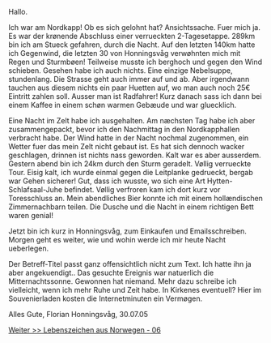 <html><body><p>Hallo.

Ich war am Nordkapp! Ob es sich gelohnt hat? Ansichtssache. Fuer mich ja. Es war der krønende Abschluss einer verrueckten 2-Tagesetappe. 289km bin ich am Stueck gefahren, durch die Nacht. Auf den letzten 140km hatte ich Gegenwind, die letzten 30 von Honningsvåg verwøhnten mich mit Regen und Sturmbøen! Teilweise musste ich berghoch und gegen den Wind schieben. Gesehen habe ich auch nichts. Eine einzige Nebelsuppe, stundenlang. Die Strasse geht auch immer auf und ab. Aber irgendwann tauchen aus diesem nichts ein paar Huetten auf, wo man auch noch 25€ Eintritt zahlen soll. Ausser man ist Radfahrer! Kurz danach sass ich dann bei einem Kaffee in einem schøn warmen Gebæude und war gluecklich.

Eine Nacht im Zelt habe ich ausgehalten. Am næchsten Tag habe ich aber zusammengepackt, bevor ich den Nachmittag in den Nordkapphallen verbracht habe. Der Wind hatte in der Nacht nochmal zugenommen, ein Wetter fuer das mein Zelt nicht gebaut ist. Es hat sich dennoch wacker geschlagen, drinnen ist nichts nass geworden. Kalt war es aber ausserdem. Gestern abend bin ich 24km durch den Sturm geradelt. Vøllig verrueckte Tour. Eisig kalt, ich wurde einmal gegen die Leitplanke gedrueckt, bergab war Gehen sicherer! Gut, dass ich wusste, wo sich eine Art Hytten-Schlafsaal-Juhe befindet. Vøllig verfroren kam ich dort kurz vor Toresschluss an. Mein abendliches Bier konnte ich mit einem hollændischen Zimmernachbarn teilen. Die Dusche und die Nacht in einem richtigen Bett waren genial!

Jetzt bin ich kurz in Honningsvåg, zum Einkaufen und Emailsschreiben. Morgen geht es weiter, wie und wohin werde ich mir heute Nacht ueberlegen.

Der Betreff-Titel passt ganz offensichtlich nicht zum Text. Ich hatte ihn ja aber angekuendigt.. Das gesuchte Ereignis war natuerlich die Mitternachtssonne. Gewonnen hat niemand. Mehr dazu schreibe ich vielleicht, wenn ich mehr Ruhe und Zeit habe. In Kirkenes eventuell? Hier im Souvenierladen kosten die Internetminuten ein Vermøgen.

Alles Gute, Florian
Honningsvåg, 30.07.05

<a href="lebenszeichen-aus-norwegen-06-a-night-in-tunesia" title="Lebenszeichen aus Norwegen - 06">Weiter &gt;&gt; Lebenszeichen aus Norwegen - 06</a></p></body></html>